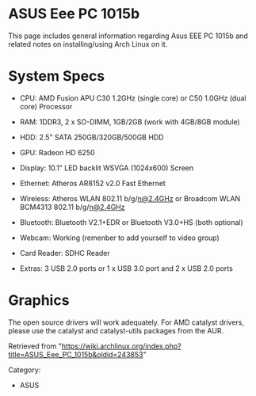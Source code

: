 ASUS Eee PC 1015b
=================

This page includes general information regarding Asus EEE PC 1015b and
related notes on installing/using Arch Linux on it.

System Specs
============

-   CPU: AMD Fusion APU C30 1.2GHz (single core) or C50 1.0GHz (dual
    core) Processor

-   RAM: 1DDR3, 2 x SO-DIMM, 1GB/2GB (work with 4GB/8GB module)

-   HDD: 2.5" SATA 250GB/320GB/500GB HDD

-   GPU: Radeon HD 6250

-   Display: 10.1" LED backlit WSVGA (1024x600) Screen

-   Ethernet: Atheros AR8152 v2.0 Fast Ethernet

-   Wireless: Atheros WLAN 802.11 b/g/n@2.4GHz or Broadcom WLAN BCM4313
    802.11 b/g/n@2.4GHz

-   Bluetooth: Bluetooth V2.1+EDR or Bluetooth V3.0+HS (both optional)

-   Webcam: Working (remenber to add yourself to video group)

-   Card Reader: SDHC Reader

-   Extras: 3 USB 2.0 ports or 1 x USB 3.0 port and 2 x USB 2.0 ports

Graphics
========

The open source drivers will work adequately. For AMD catalyst drivers,
please use the catalyst and catalyst-utils packages from the AUR.

Retrieved from
"https://wiki.archlinux.org/index.php?title=ASUS_Eee_PC_1015b&oldid=243853"

Category:

-   ASUS
